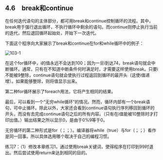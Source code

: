 ## 4.6　break和continue

在任何迭代语句的主体部分，都可用break和continue控制循环的流程。其中，break用于强行退出循环，不执行循环中剩余的语句。而continue则停止执行当前的迭代，然后退回循环起始处，开始下一次迭代。

下面这个程序向大家展示了break和continue在for和while循环中的例子：

![103-1](../Images/image02708.jpeg)

在这个for循环中，i的值永远不会达到100；因为一旦i到达74，break语句就会中断循环。通常，只有在不知道中断条件何时满足时，才需要这样使用break。只要i不能被9整除，continue语句就会使执行过程返回到循环的最开头（这使i值递增）。如果能够整除，则将值显示出来。

第二种for循环展示了foreach用法，它将产生相同的结果。

最后，可以看到一个“无穷while循环”的情况。然而，循环内部有一个break语句，可中止循环。除此以外，大家还会看到continue语句执行序列移回到循环的开头，而没有去完成continue语句之后的所有内容。（只有在i值能被10整除时才打印出值。）输出结果之所以显示0，是由于0%9等于0。

无穷循环的第二种形式是for（；；）。编译器将while（true）与for（；；）看作是同一回事。所以具体选用哪个取决于自己的编程习惯。

练习7：（1）修改本章练习1，通过使用break关键词，使得程序在打印到99时退出。然后尝试使用return来达到相同的目的。